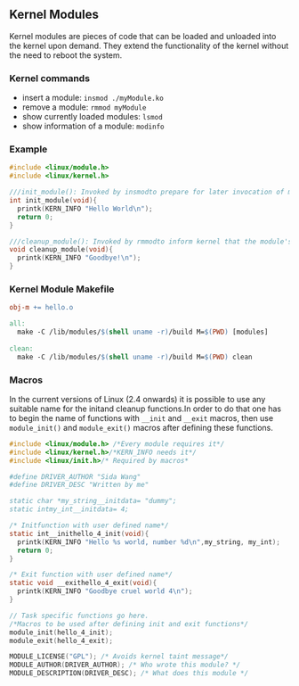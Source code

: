 ## Kernel Modules
Kernel modules are pieces of code that can be loaded and unloaded into the kernel upon demand. They extend the functionality of the kernel without the need to reboot the system.

### Kernel commands
  - insert a module: `insmod ./myModule.ko`
  - remove a module: `rmmod myModule`
  - show currently loaded modules: `lsmod`
  - show information of a module: `modinfo`

### Example
```C
#include <linux/module.h>
#include <linux/kernel.h>

///init_module(): Invoked by insmodto prepare for later invocation of module's functions. It can be used to allocate required system resources, declare and start tasks etc.
int init_module(void){
  printk(KERN_INFO "Hello World\n");
  return 0;
}

///cleanup_module(): Invoked by rmmodto inform kernel that the module's functions will not be called any more. A good place to release all of the system resources allocated during the lifetime of the module, stop and delete tasks etc.
void cleanup_module(void){
  printk(KERN_INFO "Goodbye!\n");
}
```

### Kernel Module Makefile
```makefile
obj-m += hello.o

all:
  make -C /lib/modules/$(shell uname -r)/build M=$(PWD) [modules]
  
clean:
  make -C /lib/modules/$(shell uname -r)/build M=$(PWD) clean
```  
### Macros
In the current versions of Linux (2.4 onwards) it is possible to use any suitable name for the initand cleanup functions.In order to do that one has to begin the name of functions with `__init` and `__exit` macros, then use `module_init()` and `module_exit()` macros after defining these functions.
```C
#include <linux/module.h> /*Every module requires it*/
#include <linux/kernel.h>/*KERN_INFO needs it*/
#include <linux/init.h>/* Required by macros*

#define DRIVER_AUTHOR "Sida Wang"
#define DRIVER_DESC "Written by me"

static char *my_string__initdata= "dummy";
static intmy_int__initdata= 4;

/* Initfunction with user defined name*/
static int__inithello_4_init(void){
  printk(KERN_INFO "Hello %s world, number %d\n",my_string, my_int);
  return 0;
}

/* Exit function with user defined name*/
static void __exithello_4_exit(void){
  printk(KERN_INFO "Goodbye cruel world 4\n");
}

// Task specific functions go here.
/*Macros to be used after defining init and exit functions*/
module_init(hello_4_init);
module_exit(hello_4_exit);

MODULE_LICENSE("GPL"); /* Avoids kernel taint message*/
MODULE_AUTHOR(DRIVER_AUTHOR); /* Who wrote this module? */
MODULE_DESCRIPTION(DRIVER_DESC); /* What does this module */

```
